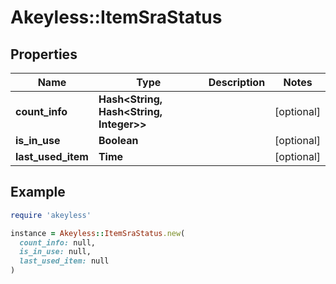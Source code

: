 # Akeyless::ItemSraStatus

## Properties

| Name | Type | Description | Notes |
| ---- | ---- | ----------- | ----- |
| **count_info** | **Hash&lt;String, Hash&lt;String, Integer&gt;&gt;** |  | [optional] |
| **is_in_use** | **Boolean** |  | [optional] |
| **last_used_item** | **Time** |  | [optional] |

## Example

```ruby
require 'akeyless'

instance = Akeyless::ItemSraStatus.new(
  count_info: null,
  is_in_use: null,
  last_used_item: null
)
```


